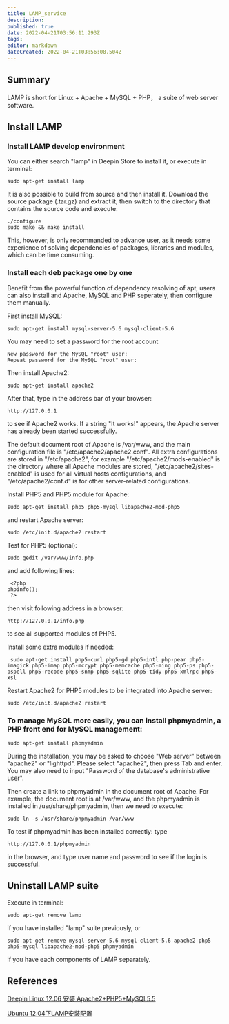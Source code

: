 ```yaml
---
title: LAMP_service
description: 
published: true
date: 2022-04-21T03:56:11.293Z
tags: 
editor: markdown
dateCreated: 2022-04-21T03:56:08.504Z
---
```




## Summary

LAMP is short for Linux + Apache + MySQL + PHP， a suite of web server software.

## Install LAMP

### Install LAMP develop environment

You can either search "lamp" in Deepin Store to install it, or execute in terminal:

    sudo apt-get install lamp

It is also possible to build from source and then install it. Download the source package (.tar.gz) and extract it, then switch to the directory that contains the source code and execute:

    ./configure 
    sudo make && make install

This, however, is only recommanded to advance user, as it needs some experience of solving dependencies of packages, libraries and modules, which can be time consuming.

### Install each deb package one by one

Benefit from the powerful function of dependency resolving of apt, users can also install  and Apache, MySQL and PHP seperately, then configure them manually.

First install MySQL:

    sudo apt-get install mysql-server-5.6 mysql-client-5.6

You may need to set a password for the root account

    New password for the MySQL "root" user:
    Repeat password for the MySQL "root" user:

Then install Apache2:

    sudo apt-get install apache2

After that, type in the address bar of your browser:

    http://127.0.0.1

to see if Apache2 works. If a string "It works!" appears, the Apache server has already been started successfully.

The default document root of Apache is /var/www, and the main configuration file is "/etc/apache2/apache2.conf". All extra configurations are stored in "/etc/apache2", for example "/etc/apache2/mods-enabled" is the directory where all Apache modules are stored, "/etc/apache2/sites-enabled" is used for all virtual hosts configurations, and "/etc/apache2/conf.d" is for other server-related configurations.

Install PHP5 and PHP5 module for Apache:

    sudo apt-get install php5 php5-mysql libapache2-mod-php5

and restart Apache server:

    sudo /etc/init.d/apache2 restart

Test for PHP5 (optional):

    sudo gedit /var/www/info.php

and add following lines:    

     <?php
    phpinfo();
     ?>

then visit following address in a browser:

    http://127.0.0.1/info.php

to see all supported modules of PHP5.

Install some extra modules if needed:

     sudo apt-get install php5-curl php5-gd php5-intl php-pear php5-imagick php5-imap php5-mcrypt php5-memcache php5-ming php5-ps php5-pspell php5-recode php5-snmp php5-sqlite php5-tidy php5-xmlrpc php5-xsl

Restart Apache2 for PHP5 modules to be integrated into Apache server:

    sudo /etc/init.d/apache2 restart

### To manage MySQL more easily, you can install phpmyadmin, a PHP front end for MySQL management:

    sudo apt-get install phpmyadmin

During the installation, you may be asked to choose "Web server" between "apache2" or "lighttpd". Please select "apache2", then press Tab and enter. You may also need to input "Password of the database's administrative user".

Then create a link to phpmyadmin in the document root of Apache. For example, the document root is at /var/www, and the phpmyadmin is installed in /usr/share/phpmyadmin, then we need to execute:

    sudo ln -s /usr/share/phpmyadmin /var/www 

To test if phpmyadmin has been installed correctly: type

    http://127.0.0.1/phpmyadmin

in the browser, and type user name and password to see if the login is successful.

## Uninstall LAMP suite

Execute in terminal:

    sudo apt-get remove lamp
     
if you have installed "lamp" suite previously, or

    sudo apt-get remove mysql-server-5.6 mysql-client-5.6 apache2 php5 php5-mysql libapache2-mod-php5 phpmyadmin

if you have each components of LAMP separately.


## References

[Deepin Linux 12.06 安装 Apache2+PHP5+MySQL5.5](http://www.linuxdeepin.com/forum/25/7792?p=33743)

[Ubuntu 12.04下LAMP安装配置](http://www.linuxidc.com/Linux/2012-05/61079.htm)